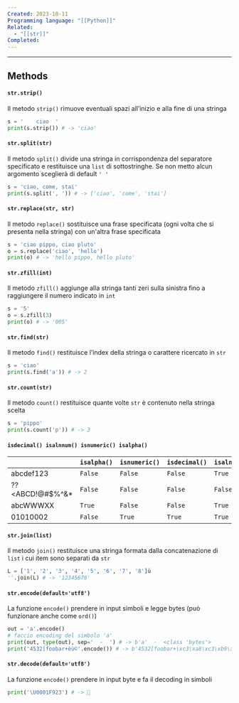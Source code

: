```yaml
---
Created: 2023-10-11
Programming language: "[[Python]]"
Related:
  - "[[str]]"
Completed:
---
```

---
## Methods
#### `str.strip()`
Il metodo `strip()` rimuove eventuali spazi all’inizio e alla fine di una stringa
```python
s = '    ciao  '
print(s.strip()) # -> 'ciao'
```

#### `str.split(str)`
Il metodo `split()` divide una stringa in corrispondenza del separatore specificato e restituisce una `list` di sottostringhe. Se non metto alcun argomento sceglierà di default `' '`
```python
s = 'ciao, come, stai'
print(s.split(', ')) # -> ['ciao', 'come', 'stai']
```

#### `str.replace(str, str)`
Il metodo `replace()` sostituisce una frase specificata (ogni volta che si presenta nella stringa) con un'altra frase specificata
```python
s = 'ciao pippo, ciao pluto'
o = s.replace('ciao', 'hello')
print(o) # -> 'hello pippo, hello pluto'
```

#### `str.zfill(int)`
Il metodo `zfill()` aggiunge alla stringa tanti zeri sulla sinistra fino a raggiungere il numero indicato in `int`
```python
s = '5'
o = s.zfill(3)
print(o) # -> '005'
```

#### `str.find(str)`
Il metodo `find()` restituisce l’index della stringa o carattere ricercato in `str`
```python
s = 'ciao'
print(s.find('a')) # -> 2
```

#### `str.count(str)`
Il metodo `count()` restituisce quante volte `str` è contenuto nella stringa scelta
```python
s = 'pippo'
print(s.count('p')) # -> 3
```

#### `isdecimal() isalnnum() isnumeric() isalpha()`
|                 | `isalpha()` | `isnumeric()` | `isdecimal()` | `isalnum()` |
| --------------- | ----------- | ------------- | ------------- | ----------- |
| abcdef123       | `False`     | `False`       | `False`       | `True`      |
| ??<ABCD!@#$%^&* | `False`     | `False`       | `False`       | `False`     |
| abcWWWXX        | `True`      | `False`       | `False`       | `True`      |
| 01010002        | `False`     | `True`        | `True`        | `True`      |

#### `str.join(list)`
Il metodo `join()` restituisce una stringa formata dalla concatenazione di `list` i cui item sono separati da `str`
```python
L = ['1', '2', '3', '4', '5', '6', '7', '8']ù
''.join(L) # -> '12345678'
```

#### `str.encode(default='utf8')`
La funzione `encode()` prendere in input simboli e legge bytes (può funzionare anche come `ord()`)
```python
out = 'a'.encode()
# faccio encoding del simbolo 'a'
print(out, type(out), sep='  ‐  ') # -> b'a'  ‐  <class 'bytes'>
print('4532[foobar+èù©'.encode()) # -> b'4532[foobar+\xc3\xa8\xc3\xb9\xc2\xa9'
```

#### `str.decode(default='utf8')`
La funzione `encode()` prendere in input byte e fa il decoding in simboli
```python
print('\U0001F923') # -> 🤣
```